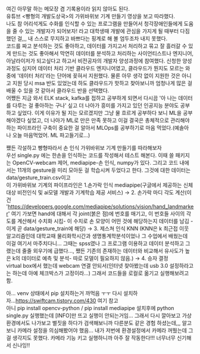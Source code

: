 여긴 아무말 하는 메모장 겸 기록용이라 읽지 않아도 된다.  
유튜브 <빵형의 개발도상국>의 가위바위보 기계 만들기 영상을 보고 따라했다.  
나도 참 어리석게도 수화를 인식할 수 있는 프로그램을 만들어서 청각장애인들에게 도움을 줄 수 있는 개발자가 되어보자! 라고 대학생때 개발에 관심을 가지게 될 때부터 다짐했던 걸,,, 내 스스로 무지하고 바쁘다는 핑계로 해 볼 엄두조차 내지 못했다.  
코드를 짜고 분석하는 것도 좋아하고, 데이터를 가지고서 처리하고 묶고 잘 흘러갈 수 있게 만드는 것도 좋아해서 막연히 데이터를 분석하고 처리하는 사이언티스트나 엔지니어, 아날라이저가 되고싶다고 하고서 비전공자의 개발자 양성과정에 참여했다. 신청한 양성과정도 심지어 데이터 처리 기반 클라우드 엔지니어였고, 클라우드가 뭔지도 모르는 와중에 '데이터 처리'라는 단어에 꽂혀서 지원했다. 물론 아무 생각 없이 지원한 것은 아니고 지원 당시 msa 반도 있었는데 하도 클라우드가 핫하고 찾아보니까 엄청나게 많은 걸 배울 수 있을 것 같아서 클라우드 반을 선택했다.  
어쨌든 지금 와서 ELK stack, kafka를 접하고 공부하게 되면서 다시끔 '아 나는 데이터를 다루는 걸 좋아하는 구나' 싶고 더 나아가 흥미를 가지고 있던 인공지능 분야도 공부하고 싶었다. 이게 이유가 될 지는 모르겠지만 그냥 물 흐르게 공부하다 보니 ML을 공부해야겠다 싶었고, 더 나아가 ML로 만은 만족 못하고 이걸 결국은 총체적으로 관리해야 하는 파이프라인 구축이 중요한 걸 알아서 MLOps를 공부하기로 마음 먹었다.(예솔아 나 오늘 마음먹었어. ML 파고들기로...)  
  
쨌든 각설하고 빵형따라서 손 인식 가위바위보 기계 만들기를 따라해보자  
우선 single.py 에는 한손을 인식하는 코드를 작성해서 테스트 해본다. 이때 쓸 패키지는 OpenCV-webcam 제어, mediapipe-손 인식, numpy가 있다. 그리고 코드 내에서는 11개의 gesture을 미리 모아둔 걸 학습시켜 두었다고 한다.  그것에 대한 데이터는 data/gesture_train.csv이고  
이 가위바위보 기계의 파이프라인은 1.손가락 인식 mediapipe(구글에서 제공하는 신체 대상 비전인식 및 ai모델 개발과 기계학습 제공 서비스) -> 2. 손가락 마디 각도 계산(이건 'https://developers.google.com/mediapipe/solutions/vision/hand_landmarker' 여기 가보면 hand에 대해서 각 joint(붉은 점)에 번호를 매기고, 이 번호들 사이의 각도를 계산해서 수치화 시킴- 이 수치로 손 모양이 어떤 것에 해당하는지 데이터를 남김 - 이게 곧 data/gesture_train에 해당) -> 3. 제스쳐 인식 KNN (KNN은 k 최근접 이웃 알고리즘인데 대학교때 물리화학시간과 생명통계학분석이었나 그 수업에서 배웠는데 이걸 여기서 마주치다니... 그때는 spss였나 그 프로그램 이용하고 데이터 분석하고 그랬는데 줄줄 외우기에 급했다..., 쨌든 기존의 존재하는 데이터와 비교해서 유사도가 높은 k의 데이터로 예측 및 분석- 따로 모델이 필요하지 않음.) -> 4. 승자 결정  
virtual box에서 했는데 webcam 연결 안되서(인터넷 찾아봤는데 usb 3.0 설정하라고는 하는데 아예 체크박스가 고정이라...) 그래서 코드들을 로컬로 옮기고 실행해보려고 함.  
  
아... venv 상태에서 pip 설치하는거 까먹음 ㅜㅜ 다시 설치하자...https://swiftcam.tistory.com/430 여기 참고  
아니 pip install opencv-python / pip install mediapipe 설치후에 python single.py 실행했는데 [INFO]만 뜨고 실행이 안되는거임... 그래서 다시 깔아보고 가상환경에서도 나가보고 별짓을 하다가 검색해보니까 다른분도 같은 경험 하셨는데,,, 알고보니 카메라 설정을 의심해봤어야 했음... 내가 저번에 환경설정에서 카메라 꺼뛌는데 그걸 생각지도 못했다. 카메라 기능 키고 실행하니까 아주 잘 작동한다!!! 너무너무 신기해서 신나잉!!  